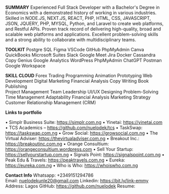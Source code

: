 **SUMMARY**
Experienced Full Stack Developer with a Bachelor's Degree in Economics with a demonstrated history of working in various industries. Skilled in NODE.JS, NEXT.JS, REACT, PHP, HTML, CSS, JAVASCRIPT, JSON, JQUERY, PHP, MYSQL, Python, and Laravel to create web platforms, and Restful APIs. Proven track record of delivering high-quality, broad and scalable web platforms and applications. Excellent problem-solving skills and a strong ability to collaborate with multidisciplinary teams.

**TOOLKIT**
Postgre SQL	Figma	VSCode	GitHub	PhpMyAdmin
Canva	QuickBooks	Microsoft Suites	Slack	Google Meet
Jira	Docker	Cassandra	Copy Genius	Google Analytics
WordPress	PhpMyAdmin	ChatGPT	Postman	Google Workspace

**SKILL CLOUD**
Forex Trading	Programming	Animation	Prototyping Web Development
Digital Marketing	Financial Analysis	Copy Writing Book Publishing	
Project Management Team Leadership	UI/UX Designing Problem-Solving	
Time Management	Adaptability	Financial Analysis Marketing Strategy	
Customer Relationship Management (CRM)	

**Links to portfolio**

•	Simplr Business Suite: https://simplr.com.ng
•	Yinetai: https://yinetai.com
•	TCS Academics – https://github.com/nuelodek/tcs	
•	TaskSwap: https://taskswap.com.ng
•	Grow Social: https://growsocial.com.ng
•	The Virtual Adviser: https://thevirtualadviser.com.ng
•	Breakout Inc.: https://breakoutinc.com.ng
•	Orange Consultium: https://orangeconsultium.wordpress.com
•	Sell Your Startup: https://sellyourstartup.com.ng
•	Signals Point: https://signalspoint.com.ng
•	Peak Edu & Travels: https://peaktravels.com.ng
•	Eureka: https://eureka.com.ng
•	Who is Who: https://whoiswho.com.ng

**Contact Info**
Whatsapp: +2349151294786  
Email: nuelodekunle20@gmail.com 
Linkedin: https://bit.ly/link-emmy
Address: Lagos 
GitHub: https://github.com/nuelodek
Resume: 

<!---
nuelodek/nuelodek is a ✨ special ✨ repository because its `README.md` (this file) appears on your GitHub profile.
You can click the Preview link to take a look at your changes.
--->
